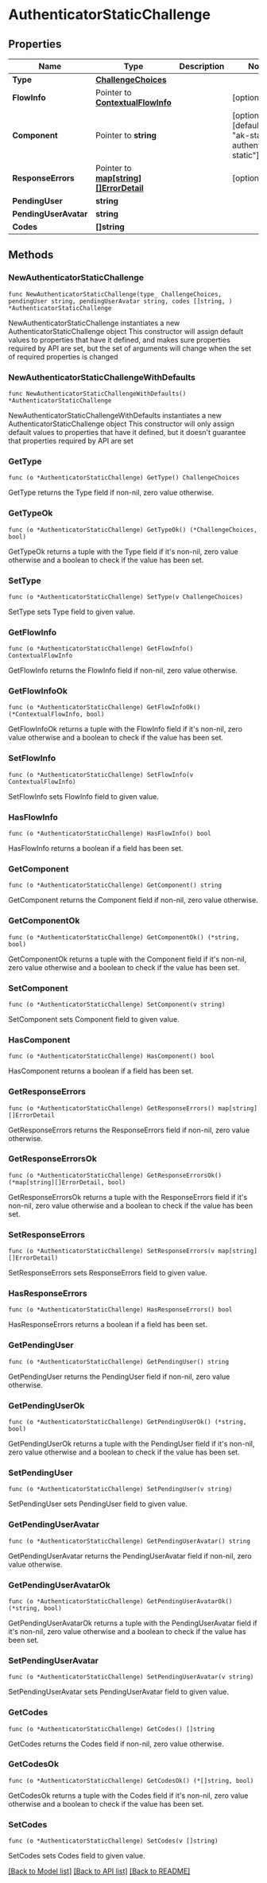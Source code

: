 # AuthenticatorStaticChallenge

## Properties

Name | Type | Description | Notes
------------ | ------------- | ------------- | -------------
**Type** | [**ChallengeChoices**](ChallengeChoices.md) |  | 
**FlowInfo** | Pointer to [**ContextualFlowInfo**](ContextualFlowInfo.md) |  | [optional] 
**Component** | Pointer to **string** |  | [optional] [default to "ak-stage-authenticator-static"]
**ResponseErrors** | Pointer to [**map[string][]ErrorDetail**](array.md) |  | [optional] 
**PendingUser** | **string** |  | 
**PendingUserAvatar** | **string** |  | 
**Codes** | **[]string** |  | 

## Methods

### NewAuthenticatorStaticChallenge

`func NewAuthenticatorStaticChallenge(type_ ChallengeChoices, pendingUser string, pendingUserAvatar string, codes []string, ) *AuthenticatorStaticChallenge`

NewAuthenticatorStaticChallenge instantiates a new AuthenticatorStaticChallenge object
This constructor will assign default values to properties that have it defined,
and makes sure properties required by API are set, but the set of arguments
will change when the set of required properties is changed

### NewAuthenticatorStaticChallengeWithDefaults

`func NewAuthenticatorStaticChallengeWithDefaults() *AuthenticatorStaticChallenge`

NewAuthenticatorStaticChallengeWithDefaults instantiates a new AuthenticatorStaticChallenge object
This constructor will only assign default values to properties that have it defined,
but it doesn't guarantee that properties required by API are set

### GetType

`func (o *AuthenticatorStaticChallenge) GetType() ChallengeChoices`

GetType returns the Type field if non-nil, zero value otherwise.

### GetTypeOk

`func (o *AuthenticatorStaticChallenge) GetTypeOk() (*ChallengeChoices, bool)`

GetTypeOk returns a tuple with the Type field if it's non-nil, zero value otherwise
and a boolean to check if the value has been set.

### SetType

`func (o *AuthenticatorStaticChallenge) SetType(v ChallengeChoices)`

SetType sets Type field to given value.


### GetFlowInfo

`func (o *AuthenticatorStaticChallenge) GetFlowInfo() ContextualFlowInfo`

GetFlowInfo returns the FlowInfo field if non-nil, zero value otherwise.

### GetFlowInfoOk

`func (o *AuthenticatorStaticChallenge) GetFlowInfoOk() (*ContextualFlowInfo, bool)`

GetFlowInfoOk returns a tuple with the FlowInfo field if it's non-nil, zero value otherwise
and a boolean to check if the value has been set.

### SetFlowInfo

`func (o *AuthenticatorStaticChallenge) SetFlowInfo(v ContextualFlowInfo)`

SetFlowInfo sets FlowInfo field to given value.

### HasFlowInfo

`func (o *AuthenticatorStaticChallenge) HasFlowInfo() bool`

HasFlowInfo returns a boolean if a field has been set.

### GetComponent

`func (o *AuthenticatorStaticChallenge) GetComponent() string`

GetComponent returns the Component field if non-nil, zero value otherwise.

### GetComponentOk

`func (o *AuthenticatorStaticChallenge) GetComponentOk() (*string, bool)`

GetComponentOk returns a tuple with the Component field if it's non-nil, zero value otherwise
and a boolean to check if the value has been set.

### SetComponent

`func (o *AuthenticatorStaticChallenge) SetComponent(v string)`

SetComponent sets Component field to given value.

### HasComponent

`func (o *AuthenticatorStaticChallenge) HasComponent() bool`

HasComponent returns a boolean if a field has been set.

### GetResponseErrors

`func (o *AuthenticatorStaticChallenge) GetResponseErrors() map[string][]ErrorDetail`

GetResponseErrors returns the ResponseErrors field if non-nil, zero value otherwise.

### GetResponseErrorsOk

`func (o *AuthenticatorStaticChallenge) GetResponseErrorsOk() (*map[string][]ErrorDetail, bool)`

GetResponseErrorsOk returns a tuple with the ResponseErrors field if it's non-nil, zero value otherwise
and a boolean to check if the value has been set.

### SetResponseErrors

`func (o *AuthenticatorStaticChallenge) SetResponseErrors(v map[string][]ErrorDetail)`

SetResponseErrors sets ResponseErrors field to given value.

### HasResponseErrors

`func (o *AuthenticatorStaticChallenge) HasResponseErrors() bool`

HasResponseErrors returns a boolean if a field has been set.

### GetPendingUser

`func (o *AuthenticatorStaticChallenge) GetPendingUser() string`

GetPendingUser returns the PendingUser field if non-nil, zero value otherwise.

### GetPendingUserOk

`func (o *AuthenticatorStaticChallenge) GetPendingUserOk() (*string, bool)`

GetPendingUserOk returns a tuple with the PendingUser field if it's non-nil, zero value otherwise
and a boolean to check if the value has been set.

### SetPendingUser

`func (o *AuthenticatorStaticChallenge) SetPendingUser(v string)`

SetPendingUser sets PendingUser field to given value.


### GetPendingUserAvatar

`func (o *AuthenticatorStaticChallenge) GetPendingUserAvatar() string`

GetPendingUserAvatar returns the PendingUserAvatar field if non-nil, zero value otherwise.

### GetPendingUserAvatarOk

`func (o *AuthenticatorStaticChallenge) GetPendingUserAvatarOk() (*string, bool)`

GetPendingUserAvatarOk returns a tuple with the PendingUserAvatar field if it's non-nil, zero value otherwise
and a boolean to check if the value has been set.

### SetPendingUserAvatar

`func (o *AuthenticatorStaticChallenge) SetPendingUserAvatar(v string)`

SetPendingUserAvatar sets PendingUserAvatar field to given value.


### GetCodes

`func (o *AuthenticatorStaticChallenge) GetCodes() []string`

GetCodes returns the Codes field if non-nil, zero value otherwise.

### GetCodesOk

`func (o *AuthenticatorStaticChallenge) GetCodesOk() (*[]string, bool)`

GetCodesOk returns a tuple with the Codes field if it's non-nil, zero value otherwise
and a boolean to check if the value has been set.

### SetCodes

`func (o *AuthenticatorStaticChallenge) SetCodes(v []string)`

SetCodes sets Codes field to given value.



[[Back to Model list]](../README.md#documentation-for-models) [[Back to API list]](../README.md#documentation-for-api-endpoints) [[Back to README]](../README.md)


